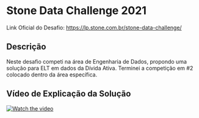 # Stone Data Challenge 2021
Link Oficial do Desafio: https://lp.stone.com.br/stone-data-challenge/
## Descrição
Neste desafio competi na área de Engenharia de Dados, propondo uma solução para ELT em dados da Dívida Ativa. 
Terminei a competição em #2 colocado dentro da área específica.
## Vídeo de Explicação da Solução

[![Watch the video](https://img.youtube.com/vi/e6hEyb7Pcig/0.jpg)](https://youtu.be/e6hEyb7Pcig)
